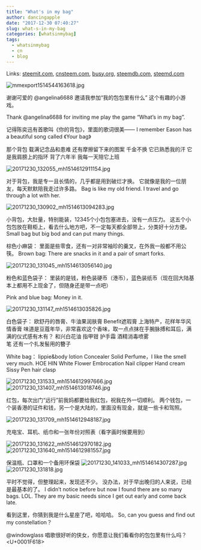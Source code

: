 ```yaml
---
title: "What's in my bag"
author: dancingapple
date: "2017-12-30 07:40:27"
slug: what-s-in-my-bag
categories: [whatsinmybag]
tags: 
  - whatsinmybag
  - cn
  - blog
---
```


Links: [steemit.com](https://steemit.com/whatsinmybag/@dancingapple/what-s-in-my-bag), [cnsteem.com](https://cnsteem.com/whatsinmybag/@dancingapple/what-s-in-my-bag), [busy.org](https://busy.org/whatsinmybag/@dancingapple/what-s-in-my-bag), [steemdb.com](https://steemdb.com/whatsinmybag/@dancingapple/what-s-in-my-bag), [steemd.com](https://steemd.com/whatsinmybag/@dancingapple/what-s-in-my-bag)

![mmexport1514544163618.jpg](https://steemitimages.com/DQmbcwPP6vWSEzJXra29Tipzjh61CPHVEDc5qdg6NinySfK/mmexport1514544163618.jpg)

谢谢可爱的 @angelina6688 邀请我参加“我的包包里有什么” 这个有趣的小游戏。

Thank @angelina6688 for inviting me play the game “What’s in my bag”.

记得陈奕迅有首歌叫《你的背包》，里面的歌词很美——
I remember Eason has a beautiful song called 《Your bag》

那个背包
载满记念品和患难
还有摩擦留下来的图案
千金不换
它已熟悉我的汗
它是我肩膀上的指环
背了六年半
我每一天陪它上班

![20171230_132055_mh1514612911154.jpg](https://steemitimages.com/DQmZ8H2h76BtBpwpcrp2KjuWXg844uPNQusFuWrgvQTrz39/20171230_132055_mh1514612911154.jpg)

对于背包，我是专一且长情的，几乎都是用到破烂才换。
它就像是我的一位朋友，每天默默陪我走过许多路。
Bag is like my old friend. I travel and go through a lot with her.

![20171230_130902_mh1514613094283.jpg](https://steemitimages.com/DQmcNk8mpsYk2V8724pACeLVFoY623pjGeo2iTGY9eNu5JM/20171230_130902_mh1514613094283.jpg)

小背包，大肚量，特别能装，12345个小包包塞进去，没有一点压力。
这五个小包包放在鞋柜上，看去什么地方吧，不一定每天都全部带上，分类好十分方便。
Small bag but big bod and can put many things.

棕色小麻袋：
里面是些零食，还有一对非常袖珍的羹叉，在外我一般都不用公筷。
Brown bag:
There are snacks in it and a pair of smart forks.

![20171230_131045_mh1514613056140.jpg](https://steemitimages.com/DQmZBKPUMxtDPBiiYK6fNhDHEB9qorAVYBgBU6FUY1QPCxR/20171230_131045_mh1514613056140.jpg)

粉色和蓝色袋子：
里装的是钱，粉色装硬币（港币），蓝色装纸币（现在回大陆基本上都用不上现金了，但随身还是带一点吧）

Pink and blue bag:
Money in it.

![20171230_131147_mh1514613035826.jpg](https://steemitimages.com/DQmVRM2a4AzWdoCasK7S3W2rNk294Ar5ZYBbKSmxsAZ3CeW/20171230_131147_mh1514613035826.jpg)

白色袋子：
欧舒丹的唇膏、牛油果润肤膏 Benefit遮瑕膏 
上海特产，花样年华风情香膏
味道是豆蔻年华，非常喜欢这个香味，取一点点抹在手腕脉搏和耳后，满满的仪式感有木有？
和兴白花油 
指甲钳 
护手霜 
酒精消毒喷雾  
笔
还有一个扎发髻用的簪子 

White bag：
lippie&body lotion
Concealer
Solid Perfume，I like the smell very much.
HOE HIN White Flower Embrocation
Nail clipper
Hand cream
Sissy
Pen
hair clasp

![20171230_131533_mh1514612997666.jpg](https://steemitimages.com/DQmNmw7HeCdJLhs2JyXQ58fctPotvVpvNzyGoyUnxxr37hm/20171230_131533_mh1514612997666.jpg)
![20171230_131407_mh1514613018746.jpg](https://steemitimages.com/DQmd4d4io8gcbS6z8XGA5jRuMi3Qfk9bfJxWhzEvnouf6yx/20171230_131407_mh1514613018746.jpg)

红包，每次出门“远行”前我妈都要给我红包，祝我在外一切顺利。
两个钱包，一个装香港的证件和钱，另一个是大陆的，里面没有现金，就是一些卡和驾照。

![20171230_131709_mh1514612948187.jpg](https://steemitimages.com/DQmeX5rovduvRFdDPu8HfpYWyWRBrr9FLFa8btJoLUqF95a/20171230_131709_mh1514612948187.jpg)

充电宝、耳机、纸巾和一张年份对照表（看字画时候要用到）

![20171230_131622_mh1514612970182.jpg](https://steemitimages.com/DQmdM8zWskUBVSiVMoFjGd8isUYFCjUYrosHYF1RU75XF8v/20171230_131622_mh1514612970182.jpg)
![20171230_131640_mh1514612981557.jpg](https://steemitimages.com/DQmXN83dAVLARxZaEa6ynEwFrZmtoLGE2MePLtkhQXebtkR/20171230_131640_mh1514612981557.jpg)

保温瓶、口罩和一个备用环保袋
![20171230_141033_mh1514614307287.jpg](https://steemitimages.com/DQmPypVg8G751Ag4JUnuQqsaDAWwic6yWJZFZcUd7wUTsc3/20171230_141033_mh1514614307287.jpg)
![20171230_131818.jpg](https://steemitimages.com/DQmXRQxS5wGFhdaGxTeawWVvW9RCvLqKSp8bGkuuWRAFMRp/20171230_131818.jpg)


平时不觉得，但整理起来，发现还不少。
没办法，对于早出晚归的人来说，已经是最基本的了。
I didn’t notice before but now I found there are so many bags. LOL. They are my basic needs since I get out early and come back late.

看到这里，你猜到我是什么星座了吧，哈哈哈。
So, can you guess and find out my constellation？

@windowglass  唱歌很好听的侠女，你愿意让我们看看你的包包里有什么吗？<U+0001F618>

